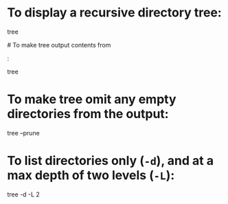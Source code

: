 To display a recursive directory tree:
======================================

tree

\# To make tree output contents from

:

tree

To make tree omit any empty directories from the output:
========================================================

tree –prune

To list directories only (`-d`), and at a max depth of two levels (`-L`):
=========================================================================

tree -d -L 2

